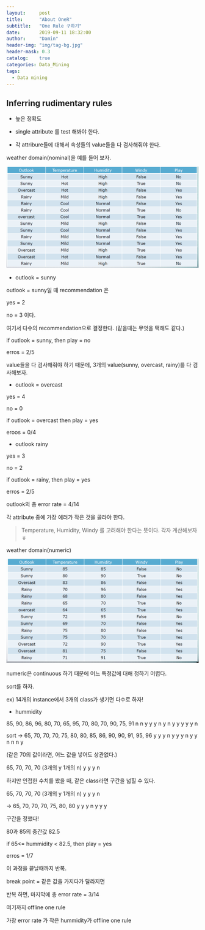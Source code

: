 ```yaml
---
layout:     post
title:      "About OneR"
subtitle:   "One Rule 구하기"
date:       2019-09-11 18:32:00
author:     "Damin"
header-img: "img/tag-bg.jpg"
header-mask: 0.3
catalog:    true
categories: Data_Mining
tags:
  - Data mining
---
```


## Inferring rudimentary rules

- 높은 정확도

- single attribute 를 test 해봐야 한다.

- 각 attribure들에 대해서 속성들의 value들을 다 검사해줘야 한다.

weather domain(nominal)을 예를 들어 보자.

![WD](/img/in-post/Data_mining/weatherdomain.PNG)</br>

- outlook = sunny

outlook = sunny일 때 recommendation 은

yes = 2

no = 3 이다.

여기서 다수의 recommendation으로 결정한다. (같을때는 무엇을 택해도 같다.)

if outlook = sunny, then play = no

erros = 2/5

value들을 다 검사해줘야 하기 때문에, 3개의 value(sunny, overcast, rainy)를 다 검사해보자.

- outlook = overcast

yes = 4

no = 0

if outlook = overcast then play = yes

eroos = 0/4

- outlook rainy

yes = 3

no = 2

if outlook = rainy, then play = yes

erros = 2/5

outlook의 총 error rate = 4/14

각 attribute 중에 가장 에러가 작은 것을 골라야 한다.

> Temperature, Humidity, Windy 를 고려해야 한다는 뜻이다. 각자 계산해보자 ㅎ

weather domain(numeric)

![WDN](/img/in-post/Data_mining/weatherdomain(numeric).PNG)</br>

numeric은 continuous 하기 때문에 어느 특정값에 대해 정하기 어렵다.

sort를 하자.

ex) 14개의 instance에서 3개의 class가 생기면 다수로 하자!

- hummidity

85, 90, 86, 96, 80, 70, 65, 95, 70, 80, 70, 90, 75, 91
n   n   y   y   y   n   y   n   y   y   y   y   y   n

sort -> 65, 70, 70, 70, 75, 80, 80, 85, 86, 90, 90, 91, 95, 96
        y   y   y   n   y   y   y   n   y   y   n   n   n   y
        
(같은 70의 값이라면, 어느 값을 넣어도 상관없다.)

65, 70, 70, 70 (3개의 y 1개의 n)
y   y   y   n

하지만 인접한 수치를 봤을 때, 같은 class라면 구간을 넓힐 수 있다.

65, 70, 70, 70 (3개의 y 1개의 n)
y   y   y   n

-> 65, 70, 70, 70, 75, 80, 80
   y   y   y   n   y   y   y
   
구간을 정했다!

80과 85의 중간값 82.5
 
if 65<= hummidity < 82.5, then play = yes

erros = 1/7

이 과정을 끝날때까지 반복.

break point = 같은 값을 가지다가 달라지면

반복 하면, 마지막에 총 error rate = 3/14

여기까지 offline one rule

가장 error rate 가 작은 hummidity가 offline one rule
